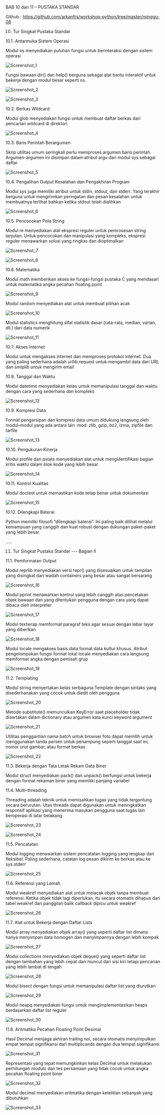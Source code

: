 BAB 10 dan 11 – PUSTAKA STANDAR

Github : https://github.com/arkanfrs/workshop-python/tree/master/minggu-08

10. Tur Singkat Pustaka Standar

10.1. Antarmuka Sistem Operasi

Modul os menyediakan puluhan fungsi untuk berinteraksi dengan sistem operasi
 
![Screenshot_1](https://user-images.githubusercontent.com/70943455/115139214-dcfcfc00-a05a-11eb-9d91-1e4afedf384e.png)

Fungsi bawaan dir() dan help() berguna sebagai alat bantu interaktif untuk bekerja dengan modul besar seperti os

![Screenshot_2](https://user-images.githubusercontent.com/70943455/115139215-de2e2900-a05a-11eb-84bc-760f3dfaeb22.png)

![Screenshot_3](https://user-images.githubusercontent.com/70943455/115139216-dec6bf80-a05a-11eb-9c71-b34cf2de3c46.png)
 
10.2. Berkas Wildcard

Modul glob menyediakan fungsi untuk membuat daftar berkas dari pencarian wildcard di direktori

![Screenshot_4](https://user-images.githubusercontent.com/70943455/115139217-df5f5600-a05a-11eb-94ee-8f134f9d0218.png)

10.3. Baris Perintah Berargumen

Skrip utilitas umum seringkali perlu memproses argumen baris perintah. Argumen-argumen ini disimpan dalam atribut argv dari modul sys sebagai daftar

![Screenshot_5](https://user-images.githubusercontent.com/70943455/115139218-dff7ec80-a05a-11eb-987f-e5bd3cced5dc.png)

10.4. Pengalihan Output Kesalahan dan Pengakhiran Program

Modul sys juga memiliki atribut untuk stdin, stdout, dan stderr. Yang terakhir berguna untuk mengirimkan peringatan dan pesan kesalahan untuk membuatnya terlihat bahkan ketika stdout telah dialihkan

![Screenshot_6](https://user-images.githubusercontent.com/70943455/115139219-e0908300-a05a-11eb-8704-e89d8043eed7.png)

10.5. Pencocokan Pola String

Modul re menyediakan alat ekspresi reguler untuk pemrosesan string lanjutan. Untuk pencocokan dan manipulasi yang kompleks, ekspresi reguler menawarkan solusi yang ringkas dan dioptimalkan

![Screenshot_7](https://user-images.githubusercontent.com/70943455/115139220-e1291980-a05a-11eb-90de-e1e806aeddba.png)

![Screenshot_8](https://user-images.githubusercontent.com/70943455/115139221-e1291980-a05a-11eb-9973-66d64645a8b2.png)

10.6. Matematika

Modul math memberikan akses ke fungsi-fungsi pustaka C yang mendasari untuk matematika angka pecahan floating point

![Screenshot_9](https://user-images.githubusercontent.com/70943455/115139222-e1c1b000-a05a-11eb-8b9a-8a3e64d44077.png)

Modul random menyediakan alat untuk membuat pilihan acak

![Screenshot_10](https://user-images.githubusercontent.com/70943455/115139223-e25a4680-a05a-11eb-9678-521a1060b931.png)

Modul statistics menghitung sifat statistik dasar (rata-rata, median, varian, dll.) dari data numerik

![Screenshot_11](https://user-images.githubusercontent.com/70943455/115139224-e2f2dd00-a05a-11eb-9c50-8a89147dafd1.png)

10.7. Akses Internet

Modul untuk mengakses internet dan memproses protokol internet. Dua yang paling sederhana adalah urllib.request untuk mengambil data dari URL dan smtplib untuk mengirim email

10.8. Tanggal dan Waktu

Modul datetime menyediakan kelas untuk memanipulasi tanggal dan waktu dengan cara yang sederhana dan kompleks

![Screenshot_12](https://user-images.githubusercontent.com/70943455/115139225-e38b7380-a05a-11eb-8110-5fb5d3546cd9.png)

10.9. Kompresi Data

Format pengarsipan dan kompresi data umum didukung langsung oleh modul-modul yang ada antara lain :mod: zlib, gzip, bz2, lzma, zipfile dan tarfile

![Screenshot_13](https://user-images.githubusercontent.com/70943455/115139226-e38b7380-a05a-11eb-976a-ce15c53ee960.png)

10.10. Pengukuran Kinerja

Modul profile dan pstats menyediakan alat untuk mengidentifikasi bagian kritis waktu dalam blok kode yang lebih besar

![Screenshot_14](https://user-images.githubusercontent.com/70943455/115139227-e4240a00-a05a-11eb-8215-4d72decac0ba.png)

10.11. Kontrol Kualitas

Modul doctest untuk memastikan kode tetap benar untuk dokumentasi

![Screenshot_15](https://user-images.githubusercontent.com/70943455/115139760-fd7a8580-a05d-11eb-801f-bacdd650a151.png)

10.12. Dilengkapi Baterai

Python memiliki filosofi “dilengkapi baterai”. Ini paling baik dilihat melalui kemampuan yang canggih dan kuat robust dengan dukungan paket-paket yang lebih besar.

.....

11. Tur Singkat Pustaka Standar --- Bagian II

11.1. Pemformatan Output

Modul reprlib menyediakan versi repr() yang disesuaikan untuk tampilan yang disingkat dari wadah containers yang besar atau sangat bersarang

![Screenshot_16](https://user-images.githubusercontent.com/70943455/115140545-1127eb00-a062-11eb-8946-5f164e500b5d.png)

Modul pprint menawarkan kontrol yang lebih canggih atas pencetakan objek bawaan dan yang ditentukan pengguna dengan cara yang dapat dibaca oleh interpreter

![Screenshot_17](https://user-images.githubusercontent.com/70943455/115140547-12f1ae80-a062-11eb-8936-c07b749ae9e4.png)

Modul textwrap memformat paragraf teks agar sesuai dengan lebar layar yang diberikan

![Screenshot_18](https://user-images.githubusercontent.com/70943455/115140551-138a4500-a062-11eb-9a5d-f345357ebbec.png)

Modul locale mengakses basis data format data kultur khusus. Atribut pengelompokan fungsi format lokal locale menyediakan cara langsung memformat angka dengan pemisah grup

![Screenshot_19](https://user-images.githubusercontent.com/70943455/115140552-138a4500-a062-11eb-8d9f-1aa8d5de2490.png)

11.2. Templating

Modul string menyertakan kelas serbaguna Template dengan sintaks yang disederhanakan yang cocok untuk diedit oleh pengguna

![Screenshot_20](https://user-images.githubusercontent.com/70943455/115140553-1422db80-a062-11eb-8089-084392ed8f21.png)

Metode substitute() memunculkan KeyError saat placeholder tidak disertakan dalam dictionary atau argumen kata kunci keyword argument

![Screenshot_21](https://user-images.githubusercontent.com/70943455/115140554-14bb7200-a062-11eb-9614-1c7d7a0c8aff.png)

Utilitas penggantian nama batch untuk browser foto dapat memilih untuk menggunakan tanda persen untuk penampung seperti tanggal saat ini, nomor urut gambar, atau format berkas

![Screenshot_22](https://user-images.githubusercontent.com/70943455/115140556-15540880-a062-11eb-8810-13444c1c0aca.png)

11.3. Bekerja dengan Tata Letak Rekam Data Biner

Modul struct menyediakan pack() dan unpack() berfungsi untuk bekerja dengan format rekaman biner yang memiliki panjang variabel

11.4. Multi-threading

Threading adalah teknik untuk memisahkan tugas yang tidak tergantung secara berurutan. Utas threads dapat digunakan untuk meningkatkan responsif aplikasi yang menerima masukan pengguna saat tugas lain beroperasi di latar belakang

![Screenshot_23](https://user-images.githubusercontent.com/70943455/115140557-15540880-a062-11eb-9999-47271769af7a.png)

![Screenshot_24](https://user-images.githubusercontent.com/70943455/115140559-15ec9f00-a062-11eb-8ddb-9aa2fc8b84c6.png)

11.5. Pencatatan

Modul logging menawarkan sistem pencatatan logging yang lengkap dan fleksibel. Paling sederhana, catatan log pesan dikirim ke berkas atau ke sys.stderr

![Screenshot_25](https://user-images.githubusercontent.com/70943455/115140560-16853580-a062-11eb-9f9a-91beca5914c9.png)

11.6. Referensi yang Lemah

Modul weakref menyediakan alat untuk melacak objek tanpa membuat referensi. Ketika objek tidak lagi diperlukan, itu secara otomatis dihapus dari tabel weakref dan panggilan balik callback dipicu untuk weakref

![Screenshot_26](https://user-images.githubusercontent.com/70943455/115140561-171dcc00-a062-11eb-9228-90e019d1d012.png)

11.7. Alat untuk Bekerja dengan Daftar Lists

Modul array menyediakan objek array() yang seperti daftar list dimana hanya menyimpan data homogen dan menyimpannya dengan lebih kompak

![Screenshot_27](https://user-images.githubusercontent.com/70943455/115140562-171dcc00-a062-11eb-8e3f-fc29cfeab1be.png)

Modul collections menyediakan objek deque() yang seperti daftar list dengan tambahan yang lebih cepat dan muncul dari sisi kiri tetapi pencarian yang lebih lambat di tengah

![Screenshot_28](https://user-images.githubusercontent.com/70943455/115140563-17b66280-a062-11eb-998f-f11c9a3b2665.png)

Modul bisect dengan fungsi untuk memanipulasi daftar list yang diurutkan

![Screenshot_29](https://user-images.githubusercontent.com/70943455/115140564-184ef900-a062-11eb-887f-740b2e48c303.png)

Modul heapq menyediakan fungsi untuk mengimplementasikan heaps berdasarkan daftar list reguler

![Screenshot_30](https://user-images.githubusercontent.com/70943455/115140566-18e78f80-a062-11eb-81f5-1f703f76f11c.png)

11.8. Aritmatika Pecahan Floating Point Desimal

Hasil Decimal menjaga akhiran trailing nol, secara otomatis menyimpulkan empat tempat signifikansi dari multiplicands dengan dua tempat signifikansi

![Screenshot_31](https://user-images.githubusercontent.com/70943455/115140567-18e78f80-a062-11eb-85eb-ae1dd47394b5.png)

Representasi yang tepat memungkinkan kelas Decimal untuk melakukan perhitungan modulo dan tes persamaan yang tidak cocok untuk angka pecahan floating point biner

![Screenshot_32](https://user-images.githubusercontent.com/70943455/115140568-19802600-a062-11eb-8076-6a099c464a5c.png)

Modul decimal menyediakan aritmatika dengan ketelitian sebanyak yang dibutuhkan

![Screenshot_33](https://user-images.githubusercontent.com/70943455/115140569-1a18bc80-a062-11eb-9a75-2363d79a7104.png)
